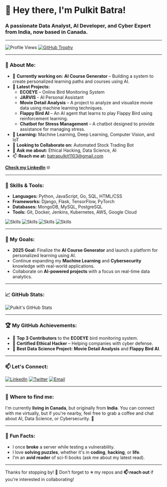 # 👋 Hey there, I'm Pulkit Batra!

### A passionate Data Analyst, AI Developer, and Cyber Expert from India, now based in Canada.

---
![Profile Views](https://komarev.com/ghpvc/?username=batrapulkit&label=Profile%20views&color=0e75b6&style=flat)
[![GitHub Trophy](https://github-profile-trophy.vercel.app/?username=batrapulkit)](https://github.com/ryo-ma/github-profile-trophy)

---

### 🚀 **About Me:**
- 🌱 **Currently working on:** **AI Course Generator** – Building a system to create personalized learning paths and courses using AI.
- 🔭 **Latest Projects:**
  - **ECOEYE** – Online Bird Monitoring System
  - **JARVIS** - AI Personal Assistant
  - **Movie Detail Analysis** – A project to analyze and visualize movie data using machine learning techniques.
  - **Flappy Bird AI** – An AI agent that learns to play Flappy Bird using reinforcement learning.
  - **Chatbot for Stress Management** – A chatbot designed to provide assistance for managing stress.
- 🌱 **Learning:** Machine Learning, Deep Learning, Computer Vision, and IoT
- 👯 **Looking to Collaborate on:** Automated Stock Trading Bot
- 💬 **Ask me about:** Ethical Hacking, Data Science, AI
- 📫 **Reach me at:** [batrapulkit1103@gmail.com](mailto:batrapulkit1103@gmail.com)

[**Check my LinkedIn**](https://www.linkedin.com/in/pulkit-batra-14972a199/) 🌐

---

### 🌟 **Skills & Tools:**
- **Languages:** Python, JavaScript, Go, SQL, HTML/CSS
- **Frameworks:** Django, Flask, TensorFlow, PyTorch
- **Databases:** MongoDB, MySQL, PostgreSQL
- **Tools:** Git, Docker, Jenkins, Kubernetes, AWS, Google Cloud

![Skills](https://img.shields.io/badge/Python-3776AB?style=for-the-badge&logo=python&logoColor=white)
![Skills](https://img.shields.io/badge/JavaScript-F7DF1E?style=for-the-badge&logo=javascript&logoColor=black)
![Skills](https://img.shields.io/badge/Django-092E20?style=for-the-badge&logo=django&logoColor=white)
![Skills](https://img.shields.io/badge/SQL-4479A1?style=for-the-badge&logo=postgresql&logoColor=white)

---

### 🧠 **My Goals:**
- **2025 Goal:** Finalize the **AI Course Generator** and launch a platform for personalized learning using AI.
- Continue expanding my **Machine Learning** and **Cybersecurity** knowledge with real-world applications.
- Collaborate on **AI-powered projects** with a focus on real-time data analytics.

---

### 📈 **GitHub Stats:**
![Pulkit's GitHub Stats](https://github-readme-stats.vercel.app/api?username=batrapulkit&show_icons=true&count_private=true&theme=radical)

---

### 🏆 **My GitHub Achievements:**
- 🌟 **Top 3 Contributors** to the **ECOEYE** bird monitoring system.
- 🏅 **Certified Ethical Hacker** – Helping companies with cyber defense.
- 🥇 **Best Data Science Project:** **Movie Detail Analysis** and **Flappy Bird AI**.

---

### 📫 **Let's Connect:**

[![LinkedIn](https://img.shields.io/badge/LinkedIn-Pulkit_Batra-0077B5?style=for-the-badge&logo=linkedin&logoColor=white)](https://www.linkedin.com/in/pulkit-batra-14972a199/)
[![Twitter](https://img.shields.io/badge/Twitter-@batrapulkit-1DA1F2?style=for-the-badge&logo=twitter&logoColor=white)](https://twitter.com/batrapulkit)
[![Email](https://img.shields.io/badge/Email-batrapulkit1103@gmail.com-EA4335?style=for-the-badge&logo=gmail&logoColor=white)](mailto:batrapulkit1103@gmail.com)

---

### 📍 **Where to find me:**
I'm currently **living in Canada**, but originally from **India**. You can connect with me virtually, but if you're nearby, feel free to grab a coffee and chat about AI, Data Science, or Cybersecurity. 🚀

---

### 👾 **Fun Facts:**
- I once **broke** a server while testing a vulnerability.
- I love **solving puzzles**, whether it's in **coding**, **hacking**, or **life**.
- I'm an **avid reader** of sci-fi books (ask me about my latest read).

---

Thanks for stopping by! 🚀 Don't forget to **⭐️** my repos and **📫 reach out** if you're interested in collaborating!
